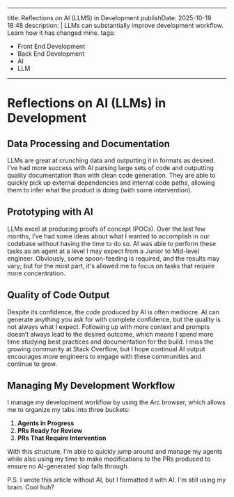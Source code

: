 
---
title: Reflections on AI (LLMS) in Development
publishDate: 2025-10-19 18:48
description: | 
  LLMs can substantially improve development workflow. Learn how it has changed mine.
tags:
  - Front End Development
  - Back End Development
  - AI
  - LLM
---

# Reflections on AI (LLMs) in Development

## Data Processing and Documentation
LLMs are great at crunching data and outputting it in formats as desired. I've had more success with AI parsing large sets of code and outputting quality documentation than with clean code generation. They are able to quickly pick up external dependencies and internal code paths, allowing them to infer what the product is doing (with some intervention).

## Prototyping with AI
LLMs excel at producing proofs of concept (POCs). Over the last few months, I’ve had some ideas about what I wanted to accomplish in our codebase without having the time to do so. AI was able to perform these tasks as an agent at a level I may expect from a Junior to Mid-level engineer. Obviously, some spoon-feeding is required, and the results may vary; but for the most part, it's allowed me to focus on tasks that require more concentration.

## Quality of Code Output
Despite its confidence, the code produced by AI is often mediocre. AI can generate anything you ask for with complete confidence, but the quality is not always what I expect. Following up with more context and prompts doesn’t always lead to the desired outcome, which means I spend more time studying best practices and documentation for the build. I miss the growing community at Stack Overflow, but I hope continual AI output encourages more engineers to engage with these communities and continue to grow.

## Managing My Development Workflow
I manage my development workflow by using the Arc browser, which allows me to organize my tabs into three buckets: 

1. **Agents in Progress**
2. **PRs Ready for Review**
3. **PRs That Require Intervention**

With this structure, I'm able to quickly jump around and manage my agents while also using my time to make modifications to the PRs produced to ensure no AI-generated slop falls through.

P.S. I wrote this article without AI, but I formatted it with AI. I'm still using my brain. Cool huh?
